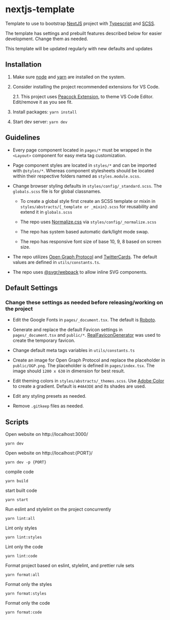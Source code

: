 # nextjs-template

Template to use to bootstrap [NextJS](https://nextjs.org/) project with [Typescript](https://www.typescriptlang.org/) and [SCSS](https://sass-lang.com/).

The template has settings and prebuilt features described below for easier development. Change them as needed.

This template will be updated regularly with new defaults and updates

## Installation

1. Make sure [node](https://nodejs.org/en/) and [yarn](https://classic.yarnpkg.com/en/) are installed on the system.

2. Consider installing the project recommended extensions for VS Code.

   2.1. This project uses [Peacock Extension](https://marketplace.visualstudio.com/items?itemName=johnpapa.vscode-peacock), to theme VS Code Editor. Edit/remove it as you see fit.

3. Install packages: `yarn install`

4. Start dev server: `yarn dev`

## Guidelines

- Every page component located in `pages/*` must be wrapped in the `<Layout>` component for easy meta tag customization.

- Page component styles are located in `styles/*` and can be imported with `@styles/*`. Whereas component stylesheets should be located within their respective folders named as `styles.module.scss`.

- Change browser styling defaults in `styles/config/_standard.scss`. The `globals.scss` file is for global classnames.

  - To create a global style first create an SCSS template or mixin in `styles/abstracts/{_template or _mixin}.scss` for reusability and extend it in `globals.scss`

  - The repo uses [Normalize.css](https://necolas.github.io/normalize.css/) via `styles/config/_normalize.scss`

  - The repo has system based automatic dark/light mode swap.

  - The repo has responsive font size of base 10, 9, 8 based on screen size.

- The repo utilizes [Open Graph Protocol](https://opengraphprotocol.org/) and [TwitterCards](https://developer.twitter.com/en/docs/twitter-for-websites/cards/overview/abouts-cards). The default values are defined in `utils/constants.ts`.

- The repo uses [@svgr/webpack](https://www.npmjs.com/package/@svgr/webpack) to allow inline SVG components.

## Default Settings

### Change these settings as needed before releasing/working on the project

- Edit the Google Fonts in `pages/_document.tsx`. The default is [Roboto](https://fonts.google.com/specimen/Roboto).

- Generate and replace the default Favicon settings in `pages/_document.tsx` and `public/*`. [RealFaviconGenerator](https://realfavicongenerator.net) was used to create the temporary favicon.

- Change default meta tags variables in `utils/constants.ts`

- Create an image for Open Graph Protocol and replace the placeholder in `public/OGP.png`. The placeholder is defined in `pages/index.tsx`. The image should `1200 x 630` in dimension for best result.

- Edit theming colors in `styles/abstracts/_themes.scss`. Use [Adobe Color](https://color.adobe.com/) to create a gradient. Default is `#4A43DE` and its shades are used.

- Edit any styling presets as needed.

- Remove `.gitkeep` files as needed.

## Scripts

Open website on http://localhost:3000/

```
yarn dev
```

Open website on http://localhost:{PORT}/

```
yarn dev -p {PORT}
```

compile code

```
yarn build
```

start built code

```
yarn start
```

Run eslint and stylelint on the project concurrently

```
yarn lint:all
```

Lint only styles

```
yarn lint:styles
```

Lint only the code

```
yarn lint:code
```

Format project based on eslint, stylelint, and prettier rule sets

```
yarn format:all
```

Format only the styles

```
yarn format:styles
```

Format only the code

```
yarn format:code
```
